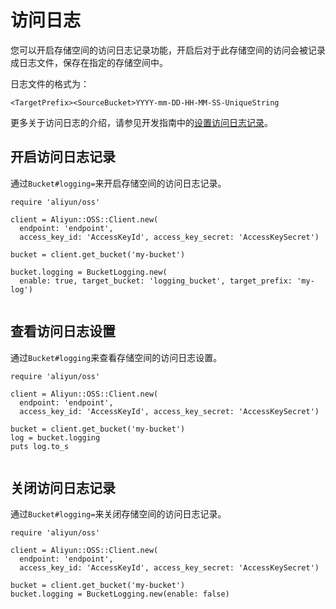 # 访问日志

您可以开启存储空间的访问日志记录功能，开启后对于此存储空间的访问会被记录成日志文件，保存在指定的存储空间中。

日志文件的格式为：

`<TargetPrefix><SourceBucket>YYYY-mm-DD-HH-MM-SS-UniqueString`

更多关于访问日志的介绍，请参见开发指南中的[设置访问日志记录](/intl.zh-CN/开发指南/日志管理/日志转存.md)。

## 开启访问日志记录

通过`Bucket#logging=`来开启存储空间的访问日志记录。

```
require 'aliyun/oss'

client = Aliyun::OSS::Client.new(
  endpoint: 'endpoint',
  access_key_id: 'AccessKeyId', access_key_secret: 'AccessKeySecret')

bucket = client.get_bucket('my-bucket')

bucket.logging = BucketLogging.new(
  enable: true, target_bucket: 'logging_bucket', target_prefix: 'my-log')
			
```

## 查看访问日志设置

通过`Bucket#logging`来查看存储空间的访问日志设置。

```
require 'aliyun/oss'

client = Aliyun::OSS::Client.new(
  endpoint: 'endpoint',
  access_key_id: 'AccessKeyId', access_key_secret: 'AccessKeySecret')

bucket = client.get_bucket('my-bucket')
log = bucket.logging
puts log.to_s
			
```

## 关闭访问日志记录

通过`Bucket#logging=`来关闭存储空间的访问日志记录。

```
require 'aliyun/oss'

client = Aliyun::OSS::Client.new(
  endpoint: 'endpoint',
  access_key_id: 'AccessKeyId', access_key_secret: 'AccessKeySecret')

bucket = client.get_bucket('my-bucket')
bucket.logging = BucketLogging.new(enable: false)
			
```

